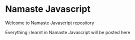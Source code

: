 # Namaste Javascript
Welcome to Namaste Javascript repository 

Everything i learnt in Namaste Javascript will be posted here
